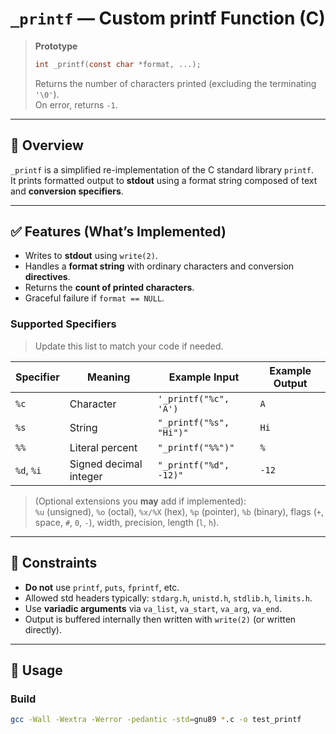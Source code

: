 # `_printf` — Custom printf Function (C)

> **Prototype**
>
> ```c
> int _printf(const char *format, ...);
> ```
>
> Returns the number of characters printed (excluding the terminating `'\0'`).  
> On error, returns `-1`.

---

## 📌 Overview
`_printf` is a simplified re-implementation of the C standard library `printf`.  
It prints formatted output to **stdout** using a format string composed of text and **conversion specifiers**.

---

## ✅ Features (What’s Implemented)
- Writes to **stdout** using `write(2)`.
- Handles a **format string** with ordinary characters and conversion **directives**.
- Returns the **count of printed characters**.
- Graceful failure if `format == NULL`.

### Supported Specifiers
> Update this list to match your code if needed.

| Specifier | Meaning                          | Example Input       | Example Output |
|-----------|----------------------------------|---------------------|----------------|
| `%c`      | Character                        | `'_printf("%c", 'A')` | `A`            |
| `%s`      | String                           | `"_printf("%s", "Hi")"` | `Hi`        |
| `%%`      | Literal percent                   | `"_printf("%%")"`     | `%`           |
| `%d`, `%i`| Signed decimal integer           | `"_printf("%d", -12)"` | `-12`       |

> (Optional extensions you **may** add if implemented):  
> `%u` (unsigned), `%o` (octal), `%x/%X` (hex), `%p` (pointer), `%b` (binary), flags (`+`, space, `#`, `0`, `-`), width, precision, length (`l`, `h`).

---

## 🧱 Constraints
- **Do not** use `printf`, `puts`, `fprintf`, etc.
- Allowed std headers typically: `stdarg.h`, `unistd.h`, `stdlib.h`, `limits.h`.
- Use **variadic arguments** via `va_list`, `va_start`, `va_arg`, `va_end`.
- Output is buffered internally then written with `write(2)` (or written directly).

---

## 🧪 Usage

### Build
```bash
gcc -Wall -Wextra -Werror -pedantic -std=gnu89 *.c -o test_printf
